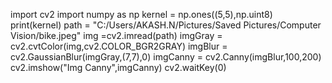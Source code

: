 import cv2
import numpy as np
kernel = np.ones((5,5),np.uint8)
print(kernel)
path = "C:/Users/AKASH.N/Pictures/Saved Pictures/Computer Vision/bike.jpeg"
img =cv2.imread(path)
imgGray = cv2.cvtColor(img,cv2.COLOR_BGR2GRAY)
imgBlur = cv2.GaussianBlur(imgGray,(7,7),0)
imgCanny = cv2.Canny(imgBlur,100,200)
cv2.imshow("Img Canny",imgCanny)
cv2.waitKey(0)
